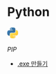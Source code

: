 # Python

<img src="python_logo.jpg" width=5% height=5%>

<br>

*PIP*
- [.exe 만들기](https://github.com/shinwoos/my-dictionary/blob/master/python/pip/create_exe.md)